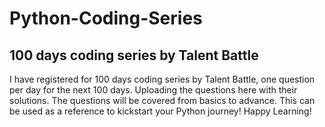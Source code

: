 # Python-Coding-Series
## 100 days coding series by Talent Battle
I have registered for 100 days coding series by Talent Battle, one question per day for the next 100 days. 
Uploading the questions here with their solutions.
The questions will be covered from basics to advance.
This can be used as a reference to kickstart your Python journey!
Happy Learning!
